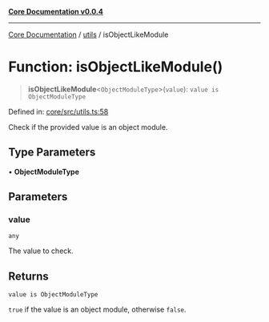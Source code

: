 [**Core Documentation v0.0.4**](../../README.md)

***

[Core Documentation](../../modules.md) / [utils](../README.md) / isObjectLikeModule

# Function: isObjectLikeModule()

> **isObjectLikeModule**\<`ObjectModuleType`\>(`value`): `value is ObjectModuleType`

Defined in: [core/src/utils.ts:58](https://github.com/stonemjs/core/blob/2adc2da4c7e3b5a9f593c198ba7e8ad639651777/src/utils.ts#L58)

Check if the provided value is an object module.

## Type Parameters

• **ObjectModuleType**

## Parameters

### value

`any`

The value to check.

## Returns

`value is ObjectModuleType`

`true` if the value is an object module, otherwise `false`.

